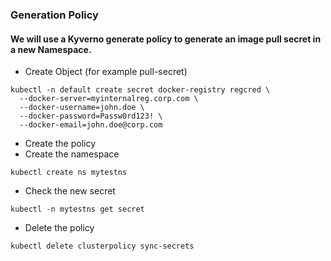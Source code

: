 ### Generation Policy
#### We will use a Kyverno generate policy to generate an image pull secret in a new Namespace.


- Create Object (for example pull-secret)
```
kubectl -n default create secret docker-registry regcred \
  --docker-server=myinternalreg.corp.com \
  --docker-username=john.doe \
  --docker-password=Passw0rd123! \
  --docker-email=john.doe@corp.com
```
- Create the policy 
- Create the namespace
```
kubectl create ns mytestns
```
- Check the new secret
```
kubectl -n mytestns get secret
```
- Delete the policy
```
kubectl delete clusterpolicy sync-secrets
```